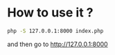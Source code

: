 # How to use it ?

```bash
php -S 127.0.0.1:8000 index.php
```

and then go to http://127.0.0.1:8000
